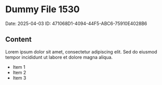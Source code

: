 # Dummy File 1530

Date: 2025-04-03
ID: 471068D1-4094-44F5-ABC6-75910E4028B6

## Content

Lorem ipsum dolor sit amet, consectetur adipiscing elit.
Sed do eiusmod tempor incididunt ut labore et dolore magna aliqua.

* Item 1
* Item 2
* Item 3

